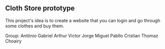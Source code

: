 ## Cloth Store prototype
This project's idea is to create a website that you can login and go through some clothes and buy them.

Group:
Antônio Gabriel
Arthur Victor
Jorge Miguel
Pabllo Cristian
Thomaz Choairy
